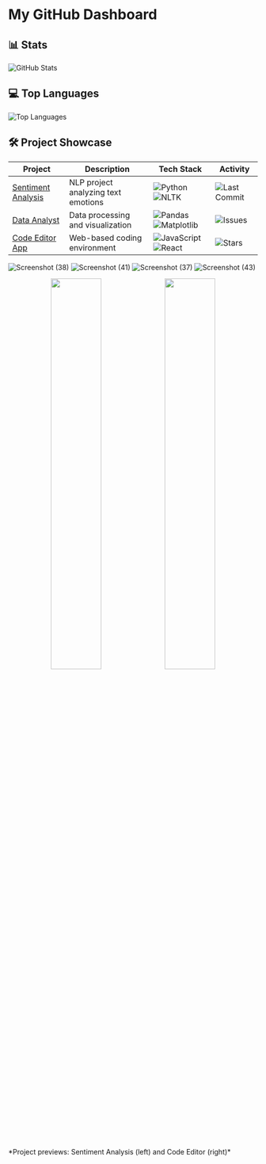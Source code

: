 # My GitHub Dashboard

## 📊 Stats
![GitHub Stats](https://github-readme-stats.vercel.app/api?username=Venkateshx7&show_icons=true)

## 💻 Top Languages
![Top Languages](https://github-readme-stats.vercel.app/api/top-langs/?username=Venkateshx7)

## 🛠️ Project Showcase

| Project | Description | Tech Stack | Activity |
|---------|-------------|------------|----------|
| [Sentiment Analysis](https://github.com/Venkateshx7/sentiment-analysis) | NLP project analyzing text emotions | ![Python](https://img.shields.io/badge/Python-3776AB?logo=python) ![NLTK](https://img.shields.io/badge/NLTK-FFD43B) | ![Last Commit](https://img.shields.io/github/last-commit/Venkateshx7/sentiment-analysis) |
| [Data Analyst](https://github.com/Venkateshx7/Data-Analyst) | Data processing and visualization | ![Pandas](https://img.shields.io/badge/Pandas-150458?logo=pandas) ![Matplotlib](https://img.shields.io/badge/Matplotlib-11557C?logo=matplotlib) | ![Issues](https://img.shields.io/github/issues/Venkateshx7/Data-Analyst) |
| [Code Editor App](https://github.com/Venkateshx7/code-editor-app) | Web-based coding environment | ![JavaScript](https://img.shields.io/badge/JavaScript-F7DF1E?logo=javascript) ![React](https://img.shields.io/badge/React-61DAFB?logo=react) | ![Stars](https://img.shields.io/github/stars/Venkateshx7/code-editor-app) |

![Screenshot (38)](https://github.com/user-attachments/assets/07c081d1-3c84-4ff9-a15c-3f17e2f77961)
![Screenshot (41)](https://github.com/user-attachments/assets/5d342b08-f909-4c21-a2d2-489fe157c213)
![Screenshot (37)](https://github.com/user-attachments/assets/5fd83f95-f905-40a8-b48e-63c53d7cded6)
![Screenshot (43)](https://github.com/user-attachments/assets/8915cb42-ce9e-4201-bf0a-c4d498902569)

<div align="center">
  <img src="![Screenshot (38)](https://github.com/user-attachments/assets/07c081d1-3c84-4ff9-a15c-3f17e2f77961" width="45%">
  <img src="![Screenshot (41)](https://github.com/user-attachments/assets/5d342b08-f909-4c21-a2d2-489fe157c213" width="45%">
</div>
*Project previews: Sentiment Analysis (left) and Code Editor (right)*




